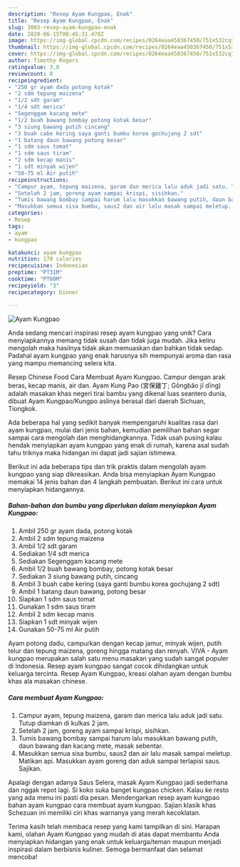 ```yaml
---
description: "Resep Ayam Kungpao, Enak"
title: "Resep Ayam Kungpao, Enak"
slug: 3003-resep-ayam-kungpao-enak
date: 2020-06-15T08:45:31.478Z
image: https://img-global.cpcdn.com/recipes/0264eaa450367450/751x532cq70/ayam-kungpao-foto-resep-utama.jpg
thumbnail: https://img-global.cpcdn.com/recipes/0264eaa450367450/751x532cq70/ayam-kungpao-foto-resep-utama.jpg
cover: https://img-global.cpcdn.com/recipes/0264eaa450367450/751x532cq70/ayam-kungpao-foto-resep-utama.jpg
author: Timothy Rogers
ratingvalue: 3.8
reviewcount: 8
recipeingredient:
- "250 gr ayam dada potong kotak"
- "2 sdm tepung maizena"
- "1/2 sdt garam"
- "1/4 sdt merica"
- "Segenggam kacang mete"
- "1/2 buah bawang bombay potong kotak besar"
- "3 siung bawang putih cincang"
- "3 buah cabe kering saya ganti bumbu korea gochujang 2 sdt"
- "1 batang daun bawang potong besar"
- "1 sdm saus tomat"
- "1 sdm saus tiram"
- "2 sdm kecap manis"
- "1 sdt minyak wijen"
- "50-75 ml Air putih"
recipeinstructions:
- "Campur ayam, tepung maizena, garam dan merica lalu aduk jadi satu. Tutup diamkan di kulkas 2 jam."
- "Setelah 2 jam, goreng ayam sampai krispi, sisihkan."
- "Tumis bawang bombay sampai harum lalu masukkan bawang putih, daun bawang dan kacang mete, masak sebentar."
- "Masukkan semua sisa bumbu, saus2 dan air lalu masak sampai meletup. Matikan api. Masukkan ayam goreng dan aduk sampai terlapisi saus. Sajikan."
categories:
- Resep
tags:
- ayam
- kungpao

katakunci: ayam kungpao 
nutrition: 170 calories
recipecuisine: Indonesian
preptime: "PT31M"
cooktime: "PT60M"
recipeyield: "3"
recipecategory: Dinner

---
```



![Ayam Kungpao](https://img-global.cpcdn.com/recipes/0264eaa450367450/751x532cq70/ayam-kungpao-foto-resep-utama.jpg)

Anda sedang mencari inspirasi resep ayam kungpao yang unik? Cara menyiapkannya memang tidak susah dan tidak juga mudah. Jika keliru mengolah maka hasilnya tidak akan memuaskan dan bahkan tidak sedap. Padahal ayam kungpao yang enak harusnya sih mempunyai aroma dan rasa yang mampu memancing selera kita.

Resep Chinese Food Cara Membuat Ayam Kungpao. Campur dengan arak beras, kecap manis, air dan. Ayam Kung Pao (宮保雞丁; Gōngbǎo jī dīng) adalah masakan khas negeri tirai bambu yang dikenal luas seantero dunia, dibuat Ayam Kungpao/Kungpo aslinya berasal dari daerah Sichuan, Tiongkok.

Ada beberapa hal yang sedikit banyak mempengaruhi kualitas rasa dari ayam kungpao, mulai dari jenis bahan, kemudian pemilihan bahan segar sampai cara mengolah dan menghidangkannya. Tidak usah pusing kalau hendak menyiapkan ayam kungpao yang enak di rumah, karena asal sudah tahu triknya maka hidangan ini dapat jadi sajian istimewa.


Berikut ini ada beberapa tips dan trik praktis dalam mengolah ayam kungpao yang siap dikreasikan. Anda bisa menyiapkan Ayam Kungpao memakai 14 jenis bahan dan 4 langkah pembuatan. Berikut ini cara untuk menyiapkan hidangannya.

<!--inarticleads1-->

##### Bahan-bahan dan bumbu yang diperlukan dalam menyiapkan Ayam Kungpao:

1. Ambil 250 gr ayam dada, potong kotak
1. Ambil 2 sdm tepung maizena
1. Ambil 1/2 sdt garam
1. Sediakan 1/4 sdt merica
1. Sediakan Segenggam kacang mete
1. Ambil 1/2 buah bawang bombay, potong kotak besar
1. Sediakan 3 siung bawang putih, cincang
1. Ambil 3 buah cabe kering (saya ganti bumbu korea gochujang 2 sdt)
1. Ambil 1 batang daun bawang, potong besar
1. Siapkan 1 sdm saus tomat
1. Gunakan 1 sdm saus tiram
1. Ambil 2 sdm kecap manis
1. Siapkan 1 sdt minyak wijen
1. Gunakan 50-75 ml Air putih


Ayam potong dadu, campurkan dengan kecap jamur, minyak wijen, putih telur dan tepung maizena, goreng hingga matang dan renyah. VIVA - Ayam kungpao merupakan salah satu menu masakan yang sudah sangat populer di Indonesia. Resep ayam kungpao sangat cocok dihidangkan untuk keluarga tercinta. Resep Ayam Kungpao, kreasi olahan ayam dengan bumbu khas ala masakan chinese. 

<!--inarticleads2-->

##### Cara membuat Ayam Kungpao:

1. Campur ayam, tepung maizena, garam dan merica lalu aduk jadi satu. Tutup diamkan di kulkas 2 jam.
1. Setelah 2 jam, goreng ayam sampai krispi, sisihkan.
1. Tumis bawang bombay sampai harum lalu masukkan bawang putih, daun bawang dan kacang mete, masak sebentar.
1. Masukkan semua sisa bumbu, saus2 dan air lalu masak sampai meletup. Matikan api. Masukkan ayam goreng dan aduk sampai terlapisi saus. Sajikan.


Apalagi dengan adanya Saus Selera, masak Ayam Kungpao jadi sederhana dan nggak repot lagi. Si koko suka banget kungpao chicken. Kalau ke resto yang ada menu ini pasti dia pesan. Mendengarkan resep ayam kungpao bahan ayam kungpao cara membuat ayam kungpao. Sajian klasik khas Schezuan ini memiliki ciri khas warnanya yang merah kecoklatan. 

Terima kasih telah membaca resep yang kami tampilkan di sini. Harapan kami, olahan Ayam Kungpao yang mudah di atas dapat membantu Anda menyiapkan hidangan yang enak untuk keluarga/teman maupun menjadi inspirasi dalam berbisnis kuliner. Semoga bermanfaat dan selamat mencoba!

